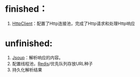 # finished：
1. [HttpClient](https://hc.apache.org/httpcomponents-client-ga/)：配置了Http连接池，完成了Http请求和处理Http响应<br>
# unfinished:
1. [Jsoup](https://jsoup.org/)：解析响应的内容。
2. 配置线程池，[Redis](https://redis.io/)/优先队列存放URL种子
3. 持久化解析结果

